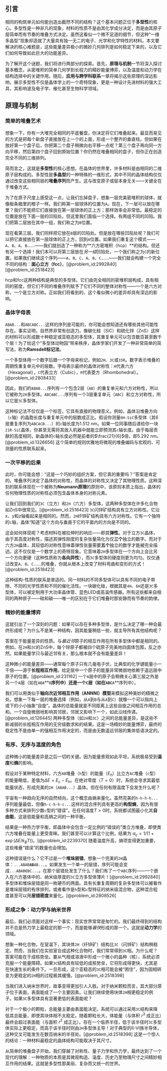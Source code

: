 ## 引言
相同的构筑单元如何能创造出截然不同的结构？这个基本问题正位于**多型性**的核心。多型性是一种非凡的现象，材料的性质不是由其化学成分决定，而是由其原子层简单而有节奏的堆叠方式决定。虽然这看似一个微不足道的细节，但这种“一维多晶型”现象却造就了大量具有独一无二的电子、光学和化学特性的材料。本文要解决的核心难题是，这些能量差异极小的微妙几何排列是如何稳定下来的，以及它们如何导致如此巨大的功能差异。

为了解开这个谜题，我们将进行两部分的探索。首先，**原理与机制**一节将深入探讨基本概念，从密堆积的简单几何学到长程力的精妙能量博弈，以及温度和动力学在结构选择中的关键作用。随后，**应用与跨学科联系**一章将揭示这些原理的深远影响，展示多型性不仅是晶体学上的一个奇特现象，更是一种设计先进材料的强大工具，其影响波及电子学、催化甚至生物科学领域。

## 原理与机制

### 简单的堆叠艺术

想象一下，你有一大堆完全相同的平底餐盘，你决定将它们堆叠起来。最显而易见的方式是把每个新盘子直接放在上一个的上面，形成一个整齐的垂直柱。但如果在放好第一个盘子后，你把第二个盘子稍微向右平移一点呢？第三个盘子再向同一方向平移，然后第四个盘子回到原始位置？你仍然在堆叠相同的盘子，但你正在创造完全不同的三维排列。

简而言之，这就是**多型性**的核心思想。在晶体的世界里，许多材料是由相同的二维原子层构成的。多型性是**多晶型**的一种特殊的一维形式，其中不同的晶体结构仅仅通过改变这些相同层的**堆叠序列**而产生。这与改变原子或层本身无关——关键全在于堆叠方式。

为了在原子尺度上感受这一点，让我们忘掉盘子，想象一层完美密堆积的球体，就像板条箱里的橙子一样。我们称第一层球体的位置为`A`。现在，下一层可以放在哪里？我们不能把它们直接放在第一层球体的正上方；那样效率会非常低。最稳定的位置是放在下面一层的凹陷处。但这里我们面临一个选择。有两组不同的凹陷。我们把第二层放在其中一组，我们称之为`B`位置。

现在看第三层。我们同样把它放在`B`层的凹陷处。但是放在哪些凹陷处呢？我们可以把它直接放在第一层球体的正上方，回到`A`位置。如果我们重复这个模式——`A`、`B`、`A`、`B`……——我们就创造了一种称为**六方密堆积（hcp）**的结构。但还有另一个选择！我们本可以将第三层放在*另一组*凹陷处，一个我们称之为`C`的新位置。如果我们继续这个序列——`A`、`B`、`C`、`A`、`B`、`C`……——我们就会构建一个完全不同的结构：**面心立方（fcc）**。[@problem_id:2992840] [@problem_id:2518423]

hcp和fcc这两种结构是典型的多型体。它们由完全相同的密堆积层构成，具有相同的密度，但它们不同的堆叠序列赋予了它们不同的整体对称性——一个是六方对称，一个是立方对称。正如我们将看到的，这个看似微小的差异却具有深远的影响。

### 晶体字母表

`ABAB...`和`ABCABC...`这样的序列是可能的，你可能会想知道还有哪些其他可能性存在。事实证明，自然界非常有创造力。像碳化硅（SiC）和硫化锌（ZnS）这样的材料可以形成数十种稳定或亚稳态的多型体，其重复单元可以包含数百甚至数千个层！为了给这个“多型体动物园”带来秩序，晶体学家们开发了一种非常简单的简写法，称为**Ramsdell标记法**。

一个多型体用一个数字后跟一个字母来标记，例如`2H`、`3C`或`15R`。数字表示堆叠的周期性重复单元中的层数。字母表示最终的晶体对称性：`H`代表六方（Hexagonal），`C`代表立方（Cubic），`R`代表菱方（Rhombohedral）。[@problem_id:2808433]

因此，我们的`ABAB...`序列有一个包含2层（`AB`）的重复单元和六方对称性，所以它被称为`2H`多型体。`ABCABC...`序列有一个3层重复单元（`ABC`）和立方对称性，所以它是`3C`多型体。

这种标记法不仅仅是一个标签，它具有直接的物理意义。例如，晶体沿堆叠方向（`c`轴）的晶胞长度与重复单元中的层数成正比。假设你测量`6H-SiC`多型体（其6层重复序列为`ABCACB...`）的`c`轴长度为$1.512$ nm。如果一位同事随后递给你一块`21R-SiC`晶体，你甚至无需将其放入机器中就能立即预测其`c`轴长度。由于每层贡献的高度相同，新晶体的`c`轴长度必然是前者的$\frac{21}{6}$倍，即$5.292$ nm。[@problem_id:1326656] 这个简单的规则优雅地将微观的堆叠编码与宏观的、可测量的性质联系起来。

### 一次平移的后果

此时，你可能会想：“这是一个巧妙的组织方案，但它真的重要吗？”答案是肯定的。堆叠序列决定了晶体的对称性，而晶体的对称性又决定了其物理性质。这种深刻的联系体现在一个被称为**Neumann原理**的原则中，该原则本质上指出，晶体的任何物理性质的对称性必须包含晶体本身的对称元素。

让我们回到我们的`3C`（立方）和`2H`（六方）多型体，这两种多型体在许多化合物如ZnS中很常见。[@problem_id:2518423] `3C`闪锌矿结构具有立方对称性。它沿x、y和z轴看起来是相同的。然而，`2H`纤锌矿结构具有六方对称性。它有一个独特的`c`轴，晶体“知道”这个方向与垂直于它的平面内的方向是不同的。

这会如何体现呢？考虑材料在被拉伸时的响应——即其**弹性**。对于立方`3C`晶体，由于其高度对称性，描述其弹性刚度的复杂张量简化为仅**三个**独立的数字。而对于六方`2H`晶体，其较低的对称性意味着弹性张量需要**五个**独立的数字才能被完全描述。这不仅仅是一个数学上的奇特现象。它意味着`2H`多型体在一个方向上会比另一个方向更硬（这种性质称为**各向异性**），而`3C`多型体的硬度则更为均匀。仅仅通过改变`A`、`B`、`C`……的堆叠，你就从根本上改变了材料弯曲和变形的方式！[@problem_id:2518423]

这种结构-性质的联系是普适的。同一材料的不同多型体可以具有不同的电子带隙、不同的光学性质和不同的催化活性。一块碳化硅，根据其是`4H`、`6H`还是`3C`多型体，可以被定制用于大功率晶体管、蓝色LED或高温传感器。所有这些都来自相同的两种原子——硅和碳——唯一的区别在于它们堆叠时那安静而有节奏的韵律。

### 精妙的能量博弈

这就引出了一个深刻的问题：如果可以存在多种多型体，是什么决定了哪一种会最终形成呢？为什么不是某一种结构，因其能量稍低一些，就主导所有其他结构呢？

答案在于能量差异的性质。与*最近邻*原子的相互作用在所有多型体中都是相同的。例如，在`2H`和`3C`的ZnS中，每个锌原子都被四个硫原子完美地四面体包围，反之亦然。如果能量学只与最近邻有关，那么根本就不会有能量差异！

这种微小的能量差异——通常每个原子只有几毫电子伏，比典型的化学键能量小一千倍——源于**长程相互作用**。给定层中一个原子的能量非常微弱地依赖于遥远层中原子的位置。[@problem_id:231162] 一个`A`层中的原子会稍微关心第三层之外是另一个`A`层（如在`ABA`**`B`**序列中）还是一个`C`层（如在`ABC`**`A`**序列中）。

我们可以用类似于**轴向次近邻相互作用（ANNNI）模型**来模拟这种美妙的精微之处。想象一下每一层的堆叠选择（例如，从`A`到`B`与从`A`到`C`）就像一个可以指向上或下的小小抽象“自旋”。晶体的总能量就是不同距离上这些自旋之间相互作用的总和。一个自旋微弱地影响其邻居，邻居又影响下一个，如此沿线传递。[@problem_id:126445] 两种多型体（如`2H`和`3C`）之间的总能量差异，是这些不断减弱的长程相互作用的无穷级数求和的结果。这是一场精妙的能量博弈，最终的稳定性不是由单一的强相互作用决定的，而是由无数遥远邻居的集体低语决定的。

### 有序、无序与温度的角色

这种微小的能量差异是之后一切的关键。因为能量景观如此平坦，系统极易受到**温度**和**熵**的影响。

假设对于某种特定材料，六方`AB`堆叠（`h`型）的能量（$E_h$）比立方`AC`堆叠（`c`型）的能量略低，差值为$\Delta E = E_c - E_h$。在绝对零度（$T=0$）时，系统会寻求其最低能量状态，形成完美的`2H`（`ABAB...`）晶体。但在任何有限温度下会发生什么呢？

宇宙有一种趋向无序的自然倾向，这个概念由熵来量化。虽然完美的`h-h-h-h...`序列能量最低，但像`h-c-h-h-c...`这样的混合序列具有更高的**构型熵**，因为有很多种方式来排列少数`c`型的“错误”。在任何温度$T > 0$时，系统都试图最小化其**自由能**，这是低能量和高熵之间的一种平衡。

结果是一种热力学平衡，即晶体中会包含一定比例的“错误的”类立方堆叠，即使类六方堆叠在能量上更受青睐。我们甚至可以计算这个比例，结果为 $\alpha_c = 1 / (1 + \exp(\Delta E / k_B T))$。[@problem_id:2239370] 随着温度升高，熵项变得更加重要，这些堆叠“错误”的数量也会增加。

这种错误是什么？它不过是一个**堆垛层错**。想象一个完美的`2H`晶体：`...ABAB`**`AB`**`AB...`。如果发生一个单一的层错，序列可能会变成`...ABAB`**`C`**`BC...`。在那个层错处发生了什么？我们有了一个`ABC`序列——一个嵌入在六方基体中的、纳米级厚度的`3C`立方多型体薄片！[@problem_id:2992840] 多型体和堆垛层错是同一枚硬币的两面。具有长重复周期的复杂多型体可以被看作是堆垛层错的有序排列，或者看作是`h`型和`c`型特征的纳米级混合物，这种混合程度甚至可以用**层错密度**来量化。[@problem_id:2808526]

### 形成之争：动力学与纳米世界

最后，我们必须面对这样一个事实：现实世界常常是匆忙的。我们最终得到的结构并不总是热力学上最稳定的那一个，而是能够*最快*形成的那一个。这就是**动力学**的领域。

想象一种化合物，在室温下，其块体`2H`（纤锌矿）结构比`3C`（闪锌矿）结构稍稳定。然而，当我们在实验室合成这种化合物时，我们常常得到`3C`相。为什么呢？答案可能在于成核势垒。要从气相或溶液中形成一个微小的晶种（核），系统必须克服一个能量障碍。如果`3C`结构具有较低的成核势垒，它将形成得更快，尤其是在快速生长的条件下。一旦形成，这个亚稳态的`3C`相可能会被“困住”，因为固相转变为更稳定的`2H`相的过程极其缓慢。[@problem_id:2518398]

当我们进入纳米世界时，故事变得更加引人入胜。对于纳米颗粒而言，其大部分原子位于表面，表面能成了一个主要因素。让我们继续使用块体`2H`相更稳定的例子。如果`3C`多型体具有显著更低的表面能呢？

对于一个极小的颗粒，总能量主要由表面能决定。系统可以通过采用`3C`结构来降低其总能量，即使其块体相不太稳定。随着颗粒长大，体能量（与体积 $r^3$ 成正比）最终会超过表面能（与面积 $r^2$ 成正比）。存在一个临界半径，低于该半径时`3C`多型体实际上更稳定，而高于该半径时则由`2H`多型体主导！对于典型的II-VI族半导体，这种交叉可能发生在数百纳米的半径处。[@problem_id:2518398] 这是一个惊人的结论：一种材料最稳定的晶体结构可能取决于其尺寸。

从简单的堆叠盘子开始，我们穿越了对称性、量子力学和热力学，最终达到了一个现代的理解：一种物质的本质是其微观构造、温度、历史乃至物理尺寸之间精妙相互作用的结果。这就是多型性那美丽、复杂而又统一的世界。

